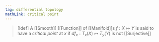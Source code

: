 ```yaml
---
tag: differential topology
mathLink: critical point
---
```

>[!def]
>A [[Smooth]] [[Function]] of [[Manifold]]s $f:X \mapsto Y$ is said to have a *critical point* at $x$ if $df_{x}:T_{x}(X) \mapsto T_{y}(Y)$ is not [[Surjective]]

